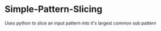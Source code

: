 # Simple-Pattern-Slicing
Uses python to slice an input pattern into it's largest common sub pattern
